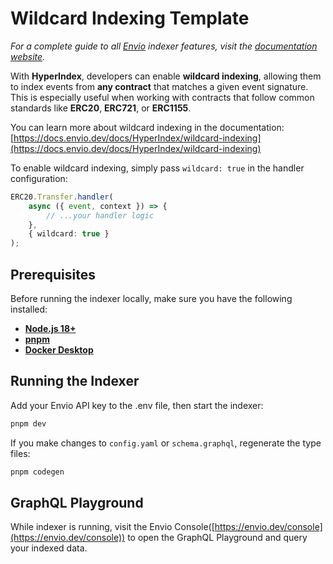 # Wildcard Indexing Template

_For a complete guide to all [Envio](https://envio.dev) indexer features, visit the [documentation website](https://docs.envio.dev)._

With **HyperIndex**, developers can enable **wildcard indexing**, allowing them to index events from **any contract** that matches a given event signature.
This is especially useful when working with contracts that follow common standards like **ERC20**, **ERC721**, or **ERC1155**.

You can learn more about wildcard indexing in the documentation: [https://docs.envio.dev/docs/HyperIndex/wildcard-indexing](https://docs.envio.dev/docs/HyperIndex/wildcard-indexing)

To enable wildcard indexing, simply pass `wildcard: true` in the handler configuration:

```ts
ERC20.Transfer.handler(
    async ({ event, context }) => {
        // ...your handler logic
    },
    { wildcard: true }
);
```

## Prerequisites

Before running the indexer locally, make sure you have the following installed:

-   **[Node.js 18+](https://nodejs.org/en/download/)**
-   **[pnpm](https://pnpm.io/installation)**
-   **[Docker Desktop](https://www.docker.com/products/docker-desktop/)**

## Running the Indexer

Add your Envio API key to the .env file, then start the indexer:

```bash
pnpm dev
```

If you make changes to `config.yaml` or `schema.graphql`, regenerate the type files:

```bash
pnpm codegen
```

## GraphQL Playground

While indexer is running, visit the Envio Console([https://envio.dev/console](https://envio.dev/console)) to open the GraphQL Playground and query your indexed data.
